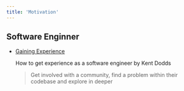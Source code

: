 ```yaml
---
title: 'Motivation'
---
```


## Software Enginner
- [Gaining Experience](https://kentcdodds.com/blog/how-to-get-experience-as-a-software-engineer)

    How to get experience as a software engineer by Kent Dodds
    
    > Get involved with a community, find a problem within their codebase and explore in deeper
